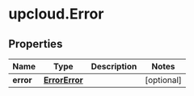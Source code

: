 # upcloud.Error

## Properties
Name | Type | Description | Notes
------------ | ------------- | ------------- | -------------
**error** | [**ErrorError**](ErrorError.md) |  | [optional] 


